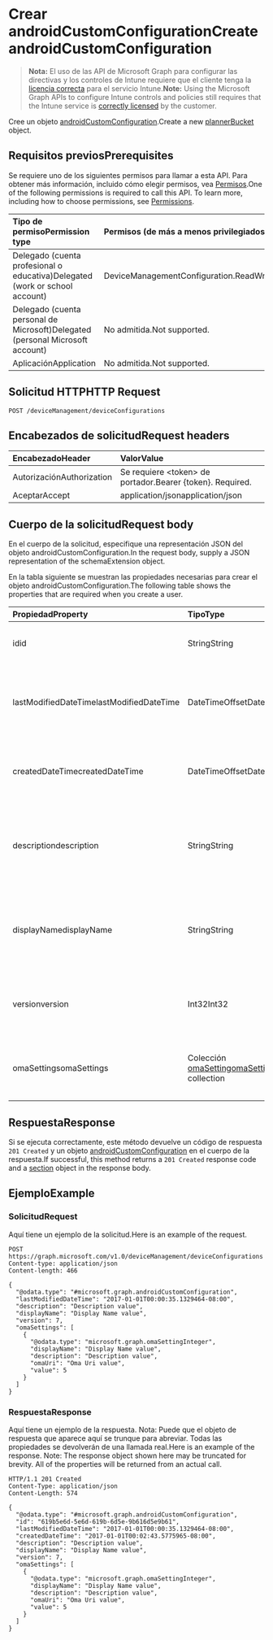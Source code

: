 # <a name="create-androidcustomconfiguration"></a><span data-ttu-id="9499f-101">Crear androidCustomConfiguration</span><span class="sxs-lookup"><span data-stu-id="9499f-101">Create androidCustomConfiguration</span></span>

> <span data-ttu-id="9499f-102">**Nota:** El uso de las API de Microsoft Graph para configurar las directivas y los controles de Intune requiere que el cliente tenga la [licencia correcta](https://go.microsoft.com/fwlink/?linkid=839381) para el servicio Intune.</span><span class="sxs-lookup"><span data-stu-id="9499f-102">**Note:** Using the Microsoft Graph APIs to configure Intune controls and policies still requires that the Intune service is [correctly licensed](https://go.microsoft.com/fwlink/?linkid=839381) by the customer.</span></span>

<span data-ttu-id="9499f-103">Cree un objeto [androidCustomConfiguration](../resources/intune_deviceconfig_androidcustomconfiguration.md).</span><span class="sxs-lookup"><span data-stu-id="9499f-103">Create a new [plannerBucket](../resources/intune_deviceconfig_androidcustomconfiguration.md) object.</span></span>
## <a name="prerequisites"></a><span data-ttu-id="9499f-104">Requisitos previos</span><span class="sxs-lookup"><span data-stu-id="9499f-104">Prerequisites</span></span>
<span data-ttu-id="9499f-p101">Se requiere uno de los siguientes permisos para llamar a esta API. Para obtener más información, incluido cómo elegir permisos, vea [Permisos](../../../concepts/permissions_reference.md).</span><span class="sxs-lookup"><span data-stu-id="9499f-p101">One of the following permissions is required to call this API. To learn more, including how to choose permissions, see [Permissions](../../../concepts/permissions_reference.md).</span></span>

|<span data-ttu-id="9499f-107">Tipo de permiso</span><span class="sxs-lookup"><span data-stu-id="9499f-107">Permission type</span></span>|<span data-ttu-id="9499f-108">Permisos (de más a menos privilegiados)</span><span class="sxs-lookup"><span data-stu-id="9499f-108">Permissions (from least to most privileged)</span></span>|
|:---|:---|
|<span data-ttu-id="9499f-109">Delegado (cuenta profesional o educativa)</span><span class="sxs-lookup"><span data-stu-id="9499f-109">Delegated (work or school account)</span></span>|<span data-ttu-id="9499f-110">DeviceManagementConfiguration.ReadWrite.All</span><span class="sxs-lookup"><span data-stu-id="9499f-110">DeviceManagementConfiguration.ReadWrite.All</span></span>|
|<span data-ttu-id="9499f-111">Delegado (cuenta personal de Microsoft)</span><span class="sxs-lookup"><span data-stu-id="9499f-111">Delegated (personal Microsoft account)</span></span>|<span data-ttu-id="9499f-112">No admitida.</span><span class="sxs-lookup"><span data-stu-id="9499f-112">Not supported.</span></span>|
|<span data-ttu-id="9499f-113">Aplicación</span><span class="sxs-lookup"><span data-stu-id="9499f-113">Application</span></span>|<span data-ttu-id="9499f-114">No admitida.</span><span class="sxs-lookup"><span data-stu-id="9499f-114">Not supported.</span></span>|

## <a name="http-request"></a><span data-ttu-id="9499f-115">Solicitud HTTP</span><span class="sxs-lookup"><span data-stu-id="9499f-115">HTTP Request</span></span>
<!-- {
  "blockType": "ignored"
}
-->
``` http
POST /deviceManagement/deviceConfigurations
```

## <a name="request-headers"></a><span data-ttu-id="9499f-116">Encabezados de solicitud</span><span class="sxs-lookup"><span data-stu-id="9499f-116">Request headers</span></span>
|<span data-ttu-id="9499f-117">Encabezado</span><span class="sxs-lookup"><span data-stu-id="9499f-117">Header</span></span>|<span data-ttu-id="9499f-118">Valor</span><span class="sxs-lookup"><span data-stu-id="9499f-118">Value</span></span>|
|:---|:---|
|<span data-ttu-id="9499f-119">Autorización</span><span class="sxs-lookup"><span data-stu-id="9499f-119">Authorization</span></span>|<span data-ttu-id="9499f-120">Se requiere &lt;token&gt; de portador.</span><span class="sxs-lookup"><span data-stu-id="9499f-120">Bearer {token}. Required.</span></span>|
|<span data-ttu-id="9499f-121">Aceptar</span><span class="sxs-lookup"><span data-stu-id="9499f-121">Accept</span></span>|<span data-ttu-id="9499f-122">application/json</span><span class="sxs-lookup"><span data-stu-id="9499f-122">application/json</span></span>|

## <a name="request-body"></a><span data-ttu-id="9499f-123">Cuerpo de la solicitud</span><span class="sxs-lookup"><span data-stu-id="9499f-123">Request body</span></span>
<span data-ttu-id="9499f-124">En el cuerpo de la solicitud, especifique una representación JSON del objeto androidCustomConfiguration.</span><span class="sxs-lookup"><span data-stu-id="9499f-124">In the request body, supply a JSON representation of the schemaExtension object.</span></span>

<span data-ttu-id="9499f-125">En la tabla siguiente se muestran las propiedades necesarias para crear el objeto androidCustomConfiguration.</span><span class="sxs-lookup"><span data-stu-id="9499f-125">The following table shows the properties that are required when you create a user.</span></span>

|<span data-ttu-id="9499f-126">Propiedad</span><span class="sxs-lookup"><span data-stu-id="9499f-126">Property</span></span>|<span data-ttu-id="9499f-127">Tipo</span><span class="sxs-lookup"><span data-stu-id="9499f-127">Type</span></span>|<span data-ttu-id="9499f-128">Descripción</span><span class="sxs-lookup"><span data-stu-id="9499f-128">Description</span></span>|
|:---|:---|:---|
|<span data-ttu-id="9499f-129">id</span><span class="sxs-lookup"><span data-stu-id="9499f-129">id</span></span>|<span data-ttu-id="9499f-130">String</span><span class="sxs-lookup"><span data-stu-id="9499f-130">String</span></span>|<span data-ttu-id="9499f-131">Clave de la entidad.</span><span class="sxs-lookup"><span data-stu-id="9499f-131">Key of the setting.</span></span> <span data-ttu-id="9499f-132">Heredado de [deviceConfiguration](../resources/intune_deviceconfig_deviceconfiguration.md)</span><span class="sxs-lookup"><span data-stu-id="9499f-132">Inherited from [deviceConfiguration](../resources/intune_deviceconfig_deviceconfiguration.md)</span></span>|
|<span data-ttu-id="9499f-133">lastModifiedDateTime</span><span class="sxs-lookup"><span data-stu-id="9499f-133">lastModifiedDateTime</span></span>|<span data-ttu-id="9499f-134">DateTimeOffset</span><span class="sxs-lookup"><span data-stu-id="9499f-134">DateTimeOffset</span></span>|<span data-ttu-id="9499f-135">Fecha y hora en la que se modificó el objeto por última vez.</span><span class="sxs-lookup"><span data-stu-id="9499f-135">Indicates the date the object was last modified.</span></span> <span data-ttu-id="9499f-136">Heredado de [deviceConfiguration](../resources/intune_deviceconfig_deviceconfiguration.md)</span><span class="sxs-lookup"><span data-stu-id="9499f-136">Inherited from [deviceConfiguration](../resources/intune_deviceconfig_deviceconfiguration.md)</span></span>|
|<span data-ttu-id="9499f-137">createdDateTime</span><span class="sxs-lookup"><span data-stu-id="9499f-137">createdDateTime</span></span>|<span data-ttu-id="9499f-138">DateTimeOffset</span><span class="sxs-lookup"><span data-stu-id="9499f-138">DateTimeOffset</span></span>|<span data-ttu-id="9499f-139">Fecha y hora en la que se creó el objeto.</span><span class="sxs-lookup"><span data-stu-id="9499f-139">DateTime the object was created.</span></span> <span data-ttu-id="9499f-140">Heredado de [deviceConfiguration](../resources/intune_deviceconfig_deviceconfiguration.md)</span><span class="sxs-lookup"><span data-stu-id="9499f-140">Inherited from [deviceConfiguration](../resources/intune_deviceconfig_deviceconfiguration.md)</span></span>|
|<span data-ttu-id="9499f-141">description</span><span class="sxs-lookup"><span data-stu-id="9499f-141">description</span></span>|<span data-ttu-id="9499f-142">String</span><span class="sxs-lookup"><span data-stu-id="9499f-142">String</span></span>|<span data-ttu-id="9499f-143">Descripción proporcionada por el administrador de la configuración del dispositivo.</span><span class="sxs-lookup"><span data-stu-id="9499f-143">Admin provided description of the Device Configuration.</span></span> <span data-ttu-id="9499f-144">Heredado de [deviceConfiguration](../resources/intune_deviceconfig_deviceconfiguration.md)</span><span class="sxs-lookup"><span data-stu-id="9499f-144">Inherited from [deviceConfiguration](../resources/intune_deviceconfig_deviceconfiguration.md)</span></span>|
|<span data-ttu-id="9499f-145">displayName</span><span class="sxs-lookup"><span data-stu-id="9499f-145">displayName</span></span>|<span data-ttu-id="9499f-146">String</span><span class="sxs-lookup"><span data-stu-id="9499f-146">String</span></span>|<span data-ttu-id="9499f-147">Nombre proporcionado por el administrador de la configuración del dispositivo.</span><span class="sxs-lookup"><span data-stu-id="9499f-147">Admin provided name of the device configuration.</span></span> <span data-ttu-id="9499f-148">Heredado de [deviceConfiguration](../resources/intune_deviceconfig_deviceconfiguration.md)</span><span class="sxs-lookup"><span data-stu-id="9499f-148">Inherited from [deviceConfiguration](../resources/intune_deviceconfig_deviceconfiguration.md)</span></span>|
|<span data-ttu-id="9499f-149">version</span><span class="sxs-lookup"><span data-stu-id="9499f-149">version</span></span>|<span data-ttu-id="9499f-150">Int32</span><span class="sxs-lookup"><span data-stu-id="9499f-150">Int32</span></span>|<span data-ttu-id="9499f-151">Versión de la configuración del dispositivo.</span><span class="sxs-lookup"><span data-stu-id="9499f-151">Version of the device configuration.</span></span> <span data-ttu-id="9499f-152">Heredado de [deviceConfiguration](../resources/intune_deviceconfig_deviceconfiguration.md)</span><span class="sxs-lookup"><span data-stu-id="9499f-152">Inherited from [deviceConfiguration](../resources/intune_deviceconfig_deviceconfiguration.md)</span></span>|
|<span data-ttu-id="9499f-153">omaSettings</span><span class="sxs-lookup"><span data-stu-id="9499f-153">omaSettings</span></span>|<span data-ttu-id="9499f-154">Colección [omaSetting](../resources/intune_deviceconfig_omasetting.md)</span><span class="sxs-lookup"><span data-stu-id="9499f-154">[omaSetting](../resources/intune_deviceconfig_omasetting.md) collection</span></span>|<span data-ttu-id="9499f-155">Configuración de OMA.</span><span class="sxs-lookup"><span data-stu-id="9499f-155">OMA settings.</span></span> <span data-ttu-id="9499f-156">Esta colección puede contener un máximo de 1000 elementos.</span><span class="sxs-lookup"><span data-stu-id="9499f-156">This collection can contain a maximum of 1000 elements.</span></span>|



## <a name="response"></a><span data-ttu-id="9499f-157">Respuesta</span><span class="sxs-lookup"><span data-stu-id="9499f-157">Response</span></span>
<span data-ttu-id="9499f-158">Si se ejecuta correctamente, este método devuelve un código de respuesta `201 Created` y un objeto [androidCustomConfiguration](../resources/intune_deviceconfig_androidcustomconfiguration.md) en el cuerpo de la respuesta.</span><span class="sxs-lookup"><span data-stu-id="9499f-158">If successful, this method returns a `201 Created` response code and a [section](../resources/intune_deviceconfig_androidcustomconfiguration.md) object in the response body.</span></span>

## <a name="example"></a><span data-ttu-id="9499f-159">Ejemplo</span><span class="sxs-lookup"><span data-stu-id="9499f-159">Example</span></span>
### <a name="request"></a><span data-ttu-id="9499f-160">Solicitud</span><span class="sxs-lookup"><span data-stu-id="9499f-160">Request</span></span>
<span data-ttu-id="9499f-161">Aquí tiene un ejemplo de la solicitud.</span><span class="sxs-lookup"><span data-stu-id="9499f-161">Here is an example of the request.</span></span>
``` http
POST https://graph.microsoft.com/v1.0/deviceManagement/deviceConfigurations
Content-type: application/json
Content-length: 466

{
  "@odata.type": "#microsoft.graph.androidCustomConfiguration",
  "lastModifiedDateTime": "2017-01-01T00:00:35.1329464-08:00",
  "description": "Description value",
  "displayName": "Display Name value",
  "version": 7,
  "omaSettings": [
    {
      "@odata.type": "microsoft.graph.omaSettingInteger",
      "displayName": "Display Name value",
      "description": "Description value",
      "omaUri": "Oma Uri value",
      "value": 5
    }
  ]
}
```

### <a name="response"></a><span data-ttu-id="9499f-162">Respuesta</span><span class="sxs-lookup"><span data-stu-id="9499f-162">Response</span></span>
<span data-ttu-id="9499f-p109">Aquí tiene un ejemplo de la respuesta. Nota: Puede que el objeto de respuesta que aparece aquí se trunque para abreviar. Todas las propiedades se devolverán de una llamada real.</span><span class="sxs-lookup"><span data-stu-id="9499f-p109">Here is an example of the response. Note: The response object shown here may be truncated for brevity. All of the properties will be returned from an actual call.</span></span>
``` http
HTTP/1.1 201 Created
Content-Type: application/json
Content-Length: 574

{
  "@odata.type": "#microsoft.graph.androidCustomConfiguration",
  "id": "619b5e6d-5e6d-619b-6d5e-9b616d5e9b61",
  "lastModifiedDateTime": "2017-01-01T00:00:35.1329464-08:00",
  "createdDateTime": "2017-01-01T00:02:43.5775965-08:00",
  "description": "Description value",
  "displayName": "Display Name value",
  "version": 7,
  "omaSettings": [
    {
      "@odata.type": "microsoft.graph.omaSettingInteger",
      "displayName": "Display Name value",
      "description": "Description value",
      "omaUri": "Oma Uri value",
      "value": 5
    }
  ]
}
```



